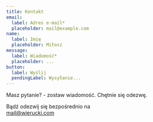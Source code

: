 ```yaml
---
title: Kontakt
email:
  label: Adres e-mail*
  placeholder: mail@example.com
name:
  label: Imię
  placeholder: Miłosz
message:
  label: Wiadomość*
  placeholder: ...
button:
  label: Wyślij
  pendingLabel: Wysyłanie...
---
```


Masz pytanie? - zostaw wiadomość. Chętnie się odezwę.

Bądź odezwij się bezpośrednio na\
[mail@wierucki.com](mailto:mail@wierucki.com)
